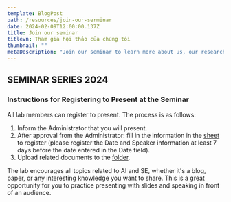 ```yaml
---
template: BlogPost
path: /resources/join-our-serminar
date: 2024-02-09T12:00:00.137Z
title: Join our seminar
titlevn: Tham gia hội thảo của chúng tôi
thumbnail: ""
metaDescription: "Join our seminar to learn more about us, our research field and "
---
```


## SEMINAR SERIES 2024

### Instructions for Registering to Present at the Seminar

All lab members can register to present. The process is as follows:
1. Inform the Administrator that you will present.
2. After approval from the Administrator: fill in the information in the [sheet](https://docs.google.com/spreadsheets/d/1RnTkDiKR7b3KTFlHY6pvI_FOd0jATFk1pZxSwJYCNhA/edit?usp=drive_link) to register (please register the Date and Speaker information at least 7 days before the date entered in the Date field).
3. Upload related documents to the [folder](https://drive.google.com/drive/folders/17cSvnLXBY4etqGCilDZcPjPLh0mPxqbG?usp=drive_link).

The lab encourages all topics related to AI and SE, whether it's a blog, paper, or any interesting knowledge you want to share. This is a great opportunity for you to practice presenting with slides and speaking in front of an audience.
